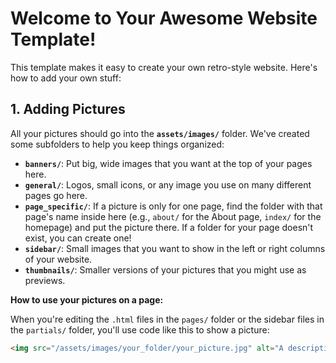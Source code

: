 # Welcome to Your Awesome Website Template!

This template makes it easy to create your own retro-style website. Here's how to add your own stuff:

## 1. Adding Pictures

All your pictures should go into the **`assets/images/`** folder. We've created some subfolders to help you keep things organized:

* **`banners/`**: Put big, wide images that you want at the top of your pages here.
* **`general/`**: Logos, small icons, or any image you use on many different pages go here.
* **`page_specific/`**: If a picture is only for one page, find the folder with that page's name inside here (e.g., `about/` for the About page, `index/` for the homepage) and put the picture there. If a folder for your page doesn't exist, you can create one!
* **`sidebar/`**: Small images that you want to show in the left or right columns of your website.
* **`thumbnails/`**: Smaller versions of your pictures that you might use as previews.

**How to use your pictures on a page:**

When you're editing the `.html` files in the `pages/` folder or the sidebar files in the `partials/` folder, you'll use code like this to show a picture:

```html
<img src="/assets/images/your_folder/your_picture.jpg" alt="A description of your picture">